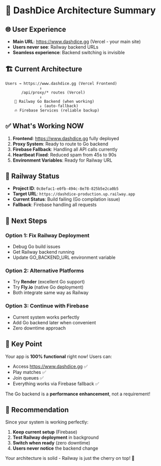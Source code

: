 # 🎯 **DashDice Architecture Summary**

## 🌐 **User Experience**
- **Main URL**: https://www.dashdice.gg (Vercel - your main site)
- **Users never see**: Railway backend URLs
- **Seamless experience**: Backend switching is invisible

## 🏗️ **Current Architecture**

```
Users → https://www.dashdice.gg (Vercel Frontend)
               ↓
       /api/proxy/* routes (Vercel)
               ↓
    🚂 Railway Go Backend (when working)
               ↓ (auto-fallback)
    🔥 Firebase Services (reliable backup)
```

## ✅ **What's Working NOW**

1. **Frontend**: https://www.dashdice.gg fully deployed
2. **Proxy System**: Ready to route to Go backend
3. **Firebase Fallback**: Handling all API calls currently
4. **Heartbeat Fixed**: Reduced spam from 45s to 90s
5. **Environment Variables**: Ready for Railway URL

## 🚂 **Railway Status**

- **Project ID**: `0c8efac1-e0fb-494c-8e78-825b5e2ca0b5`
- **Target URL**: `https://dashdice-production.up.railway.app`
- **Current Status**: Build failing (Go compilation issue)
- **Fallback**: Firebase handling all requests

## 🎯 **Next Steps**

### Option 1: Fix Railway Deployment
- Debug Go build issues
- Get Railway backend running
- Update GO_BACKEND_URL environment variable

### Option 2: Alternative Platforms
- Try **Render** (excellent Go support)
- Try **Fly.io** (native Go deployment)
- Both integrate same way as Railway

### Option 3: Continue with Firebase
- Current system works perfectly
- Add Go backend later when convenient
- Zero downtime approach

## 🚀 **Key Point**

Your app is **100% functional** right now! Users can:
- Access https://www.dashdice.gg ✅
- Play matches ✅ 
- Join queues ✅
- Everything works via Firebase fallback ✅

The Go backend is a **performance enhancement**, not a requirement!

## 📝 **Recommendation**

Since your system is working perfectly:
1. **Keep current setup** (Firebase)
2. **Test Railway deployment** in background
3. **Switch when ready** (zero downtime)
4. **Users never notice** the backend change

Your architecture is solid - Railway is just the cherry on top! 🍰
